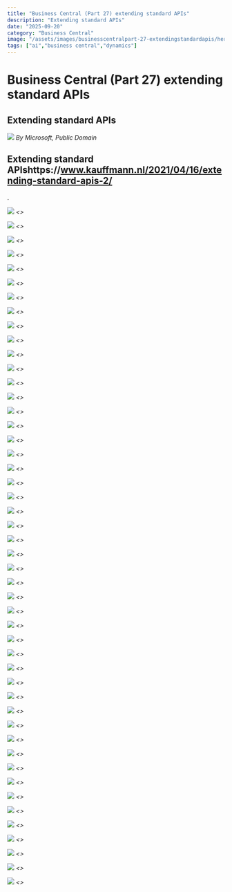 ```yaml
---
title: "Business Central (Part 27) extending standard APIs"
description: "Extending standard APIs"
date: "2025-09-20"
category: "Business Central"
image: "/assets/images/businesscentralpart-27-extendingstandardapis/hero.png"
tags: ["ai","business central","dynamics"]
---
```


# Business Central (Part 27) extending standard APIs

## Extending standard APIs

![](/assets/images/businesscentralpart-27-extendingstandardapis/dynamics365-color.svg)
*By Microsoft, Public Domain*


## Extending standard APIshttps://www.kauffmann.nl/2021/04/16/extending-standard-apis-2/

.

![](/assets/images/businesscentralpart-27-extendingstandardapis/screenshot-2024-10-30-at-5.00.32pm-1836x1475.png)
*<<NEW TEXT HERE>>*

![](/assets/images/businesscentralpart-27-extendingstandardapis/screenshot-2024-10-30-at-5.00.32pm-1836x1475.png)
*<<NEW TEXT HERE>>*

![](/assets/images/businesscentralpart-27-extendingstandardapis/screenshot-2024-10-30-at-5.00.32pm-1836x1475.png)
*<<NEW TEXT HERE>>*

![](/assets/images/businesscentralpart-27-extendingstandardapis/screenshot-2024-10-30-at-5.00.32pm-1836x1475.png)
*<<NEW TEXT HERE>>*

![](/assets/images/businesscentralpart-27-extendingstandardapis/screenshot-2024-10-30-at-5.00.32pm-1836x1475.png)
*<<NEW TEXT HERE>>*

![](/assets/images/businesscentralpart-27-extendingstandardapis/screenshot-2024-10-30-at-5.00.32pm-1836x1475.png)
*<<NEW TEXT HERE>>*

![](/assets/images/businesscentralpart-27-extendingstandardapis/screenshot-2024-10-30-at-5.00.32pm-1836x1475.png)
*<<NEW TEXT HERE>>*

![](/assets/images/businesscentralpart-27-extendingstandardapis/screenshot-2024-10-30-at-5.00.32pm-1836x1475.png)
*<<NEW TEXT HERE>>*

![](/assets/images/businesscentralpart-27-extendingstandardapis/screenshot-2024-10-30-at-5.00.32pm-1836x1475.png)
*<<NEW TEXT HERE>>*

![](/assets/images/businesscentralpart-27-extendingstandardapis/screenshot-2024-10-30-at-5.00.32pm-1836x1475.png)
*<<NEW TEXT HERE>>*

![](/assets/images/businesscentralpart-27-extendingstandardapis/screenshot-2024-10-30-at-5.00.32pm-1836x1475.png)
*<<NEW TEXT HERE>>*

![](/assets/images/businesscentralpart-27-extendingstandardapis/screenshot-2024-10-30-at-5.00.32pm-1836x1475.png)
*<<NEW TEXT HERE>>*

![](/assets/images/businesscentralpart-27-extendingstandardapis/screenshot-2024-10-30-at-5.00.32pm-1836x1475.png)
*<<NEW TEXT HERE>>*

![](/assets/images/businesscentralpart-27-extendingstandardapis/screenshot-2024-10-30-at-5.00.32pm-1836x1475.png)
*<<NEW TEXT HERE>>*

![](/assets/images/businesscentralpart-27-extendingstandardapis/screenshot-2024-10-30-at-5.00.32pm-1836x1475.png)
*<<NEW TEXT HERE>>*

![](/assets/images/businesscentralpart-27-extendingstandardapis/screenshot-2024-10-30-at-5.00.32pm-1836x1475.png)
*<<NEW TEXT HERE>>*

![](/assets/images/businesscentralpart-27-extendingstandardapis/screenshot-2024-10-30-at-5.00.32pm-1836x1475.png)
*<<NEW TEXT HERE>>*

![](/assets/images/businesscentralpart-27-extendingstandardapis/screenshot-2024-10-30-at-5.00.32pm-1836x1475.png)
*<<NEW TEXT HERE>>*

![](/assets/images/businesscentralpart-27-extendingstandardapis/screenshot-2024-10-30-at-5.00.32pm-1836x1475.png)
*<<NEW TEXT HERE>>*

![](/assets/images/businesscentralpart-27-extendingstandardapis/screenshot-2024-10-30-at-5.00.32pm-1836x1475.png)
*<<NEW TEXT HERE>>*

![](/assets/images/businesscentralpart-27-extendingstandardapis/screenshot-2024-10-30-at-5.00.32pm-1836x1475.png)
*<<NEW TEXT HERE>>*

![](/assets/images/businesscentralpart-27-extendingstandardapis/screenshot-2024-10-30-at-5.00.32pm-1836x1475.png)
*<<NEW TEXT HERE>>*

![](/assets/images/businesscentralpart-27-extendingstandardapis/screenshot-2024-10-30-at-5.00.32pm-1836x1475.png)
*<<NEW TEXT HERE>>*

![](/assets/images/businesscentralpart-27-extendingstandardapis/screenshot-2024-10-30-at-5.00.32pm-1836x1475.png)
*<<NEW TEXT HERE>>*

![](/assets/images/businesscentralpart-27-extendingstandardapis/screenshot-2024-10-30-at-5.00.32pm-1836x1475.png)
*<<NEW TEXT HERE>>*

![](/assets/images/businesscentralpart-27-extendingstandardapis/screenshot-2024-10-30-at-5.00.32pm-1836x1475.png)
*<<NEW TEXT HERE>>*

![](/assets/images/businesscentralpart-27-extendingstandardapis/screenshot-2024-10-30-at-5.00.32pm-1836x1475.png)
*<<NEW TEXT HERE>>*

![](/assets/images/businesscentralpart-27-extendingstandardapis/screenshot-2024-10-30-at-5.00.32pm-1836x1475.png)
*<<NEW TEXT HERE>>*

![](/assets/images/businesscentralpart-27-extendingstandardapis/screenshot-2024-10-30-at-5.00.32pm-1836x1475.png)
*<<NEW TEXT HERE>>*

![](/assets/images/businesscentralpart-27-extendingstandardapis/screenshot-2024-10-30-at-5.00.32pm-1836x1475.png)
*<<NEW TEXT HERE>>*

![](/assets/images/businesscentralpart-27-extendingstandardapis/screenshot-2024-10-30-at-5.00.32pm-1836x1475.png)
*<<NEW TEXT HERE>>*

![](/assets/images/businesscentralpart-27-extendingstandardapis/screenshot-2024-10-30-at-5.00.32pm-1836x1475.png)
*<<NEW TEXT HERE>>*

![](/assets/images/businesscentralpart-27-extendingstandardapis/screenshot-2024-10-30-at-5.00.32pm-1836x1475.png)
*<<NEW TEXT HERE>>*

![](/assets/images/businesscentralpart-27-extendingstandardapis/screenshot-2024-10-30-at-5.00.32pm-1836x1475.png)
*<<NEW TEXT HERE>>*

![](/assets/images/businesscentralpart-27-extendingstandardapis/screenshot-2024-10-30-at-5.00.32pm-1836x1475.png)
*<<NEW TEXT HERE>>*

![](/assets/images/businesscentralpart-27-extendingstandardapis/screenshot-2024-10-30-at-5.00.32pm-1836x1475.png)
*<<NEW TEXT HERE>>*

![](/assets/images/businesscentralpart-27-extendingstandardapis/screenshot-2024-10-30-at-5.00.32pm-1836x1475.png)
*<<NEW TEXT HERE>>*

![](/assets/images/businesscentralpart-27-extendingstandardapis/screenshot-2024-10-30-at-5.00.32pm-1836x1475.png)
*<<NEW TEXT HERE>>*

![](/assets/images/businesscentralpart-27-extendingstandardapis/screenshot-2024-10-30-at-5.00.32pm-1836x1475.png)
*<<NEW TEXT HERE>>*

![](/assets/images/businesscentralpart-27-extendingstandardapis/screenshot-2024-10-30-at-5.00.32pm-1836x1475.png)
*<<NEW TEXT HERE>>*

![](/assets/images/businesscentralpart-27-extendingstandardapis/screenshot-2024-10-30-at-5.00.32pm-1836x1475.png)
*<<NEW TEXT HERE>>*

![](/assets/images/businesscentralpart-27-extendingstandardapis/screenshot-2024-10-30-at-5.00.32pm-1836x1475.png)
*<<NEW TEXT HERE>>*

![](/assets/images/businesscentralpart-27-extendingstandardapis/screenshot-2024-10-30-at-5.00.32pm-1836x1475.png)
*<<NEW TEXT HERE>>*

![](/assets/images/businesscentralpart-27-extendingstandardapis/screenshot-2024-10-30-at-5.00.32pm-1836x1475.png)
*<<NEW TEXT HERE>>*

![](/assets/images/businesscentralpart-27-extendingstandardapis/screenshot-2024-10-30-at-5.00.32pm-1836x1475.png)
*<<NEW TEXT HERE>>*

![](/assets/images/businesscentralpart-27-extendingstandardapis/screenshot-2024-10-30-at-5.00.32pm-1836x1475.png)
*<<NEW TEXT HERE>>*

![](/assets/images/businesscentralpart-27-extendingstandardapis/screenshot-2024-10-30-at-5.00.32pm-1836x1475.png)
*<<NEW TEXT HERE>>*

![](/assets/images/businesscentralpart-27-extendingstandardapis/screenshot-2024-10-30-at-5.00.32pm-1836x1475.png)
*<<NEW TEXT HERE>>*